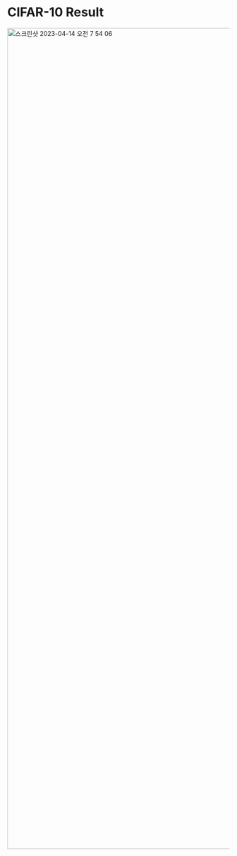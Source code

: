 # CIFAR-10 Result
<img width="1863" alt="스크린샷 2023-04-14 오전 7 54 06" src="https://user-images.githubusercontent.com/104286511/231900760-14351ee8-734e-4bd8-b0e5-ed574ce94f4e.png">
